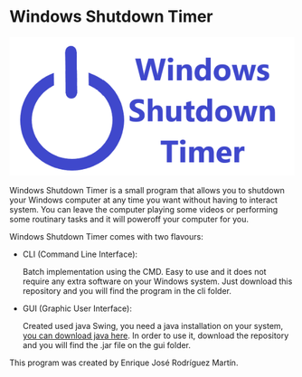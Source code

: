 # Windows Shutdown Timer

![alt text][logo]

[logo]: https://github.com/EnriqueJRodriguez/Windows-Shutdown-Timer/blob/master/logo.png "Logo of the program"

Windows Shutdown Timer is a small program that allows you to shutdown your Windows computer at any time you want without having to interact system. You can leave the computer playing some videos or performing some routinary tasks and it will poweroff your computer for you.

Windows Shutdown Timer comes with two flavours:

* CLI (Command Line Interface):

   Batch implementation using the CMD. Easy to use and it does not require any extra software on your Windows system. Just download this    repository and you will find the program in the cli folder.

* GUI (Graphic User Interface):
  
  Created used java Swing, you need a java installation on your system, [you can download java here](https://www.java.com/es/download/). In order to use it, download the repository and you will find the .jar file on the gui folder. 
  
This program was created by Enrique José Rodríguez Martín.
